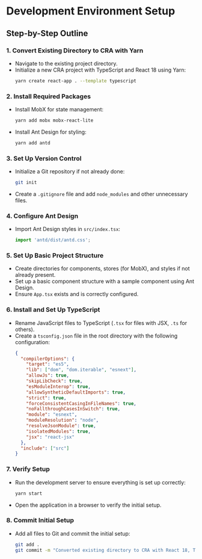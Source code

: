 # Development Environment Setup

## Step-by-Step Outline

### 1. Convert Existing Directory to CRA with Yarn
- Navigate to the existing project directory.
- Initialize a new CRA project with TypeScript and React 18 using Yarn:
  ```bash
  yarn create react-app . --template typescript
  ```

### 2. Install Required Packages
- Install MobX for state management:
  ```bash
  yarn add mobx mobx-react-lite
  ```
- Install Ant Design for styling:
  ```bash
  yarn add antd
  ```


### 3. Set Up Version Control
- Initialize a Git repository if not already done:
  ```bash
  git init
  ```
- Create a `.gitignore` file and add `node_modules` and other unnecessary files.

### 4. Configure Ant Design
- Import Ant Design styles in `src/index.tsx`:
  ```typescript
  import 'antd/dist/antd.css';
  ```

### 5. Set Up Basic Project Structure
- Create directories for components, stores (for MobX), and styles if not already present.
- Set up a basic component structure with a sample component using Ant Design.
- Ensure `App.tsx` exists and is correctly configured.

### 6. Install and Set Up TypeScript
- Rename JavaScript files to TypeScript (`.tsx` for files with JSX, `.ts` for others).
- Create a `tsconfig.json` file in the root directory with the following configuration:
  ```json
  {
    "compilerOptions": {
      "target": "es5",
      "lib": ["dom", "dom.iterable", "esnext"],
      "allowJs": true,
      "skipLibCheck": true,
      "esModuleInterop": true,
      "allowSyntheticDefaultImports": true,
      "strict": true,
      "forceConsistentCasingInFileNames": true,
      "noFallthroughCasesInSwitch": true,
      "module": "esnext",
      "moduleResolution": "node",
      "resolveJsonModule": true,
      "isolatedModules": true,
      "jsx": "react-jsx"
    },
    "include": ["src"]
  }
  ```

### 7. Verify Setup
- Run the development server to ensure everything is set up correctly:
  ```bash
  yarn start
  ```
- Open the application in a browser to verify the initial setup.

### 8. Commit Initial Setup
- Add all files to Git and commit the initial setup:
  ```bash
  git add .
  git commit -m "Converted existing directory to CRA with React 18, TypeScript, MobX, and Ant Design using Yarn"
  ``` 